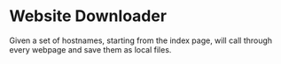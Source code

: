# Website Downloader

Given a set of hostnames, starting from the index page, will call through every webpage and save them as local files.
